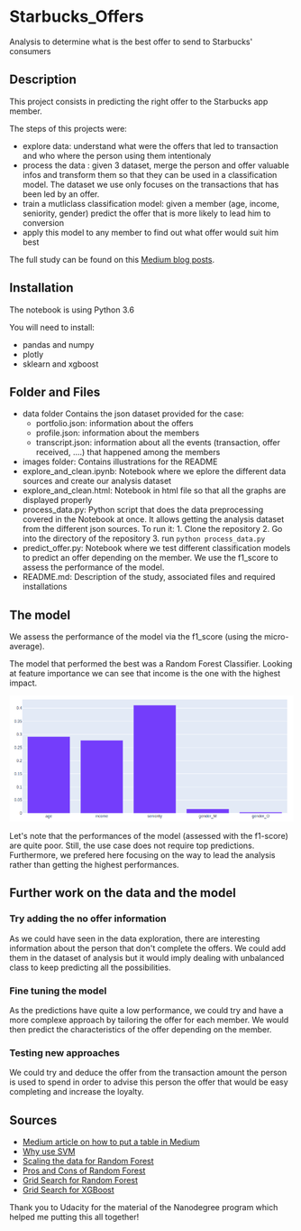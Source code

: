# Starbucks_Offers
Analysis to determine what is the best offer to send to Starbucks' consumers

## Description

This project consists in predicting the right offer to the Starbucks app member.

The steps of this projects were:
- explore data: understand what were the offers that led to transaction and who where the person using them intentionaly
- process the data : given 3 dataset, merge the person and offer valuable infos and transform them so that they can be used in a classification model. The dataset we use only focuses on the transactions that has been led by an offer.
- train a mutliclass classification model: given a member (age, income, seniority, gender) predict the offer that is more likely to lead him to conversion
- apply this model to any member to find out what offer would suit him best


The full study can be found on this [Medium blog posts](https://medium.com/@hadi75/send-the-right-offer-to-starbucks-consumers-87334714c35d).

## Installation

The notebook is using Python 3.6

You will need to install:
- pandas and numpy
- plotly
- sklearn and xgboost


## Folder and Files

- data folder
    Contains the json dataset provided for the case:
    - portfolio.json: information about the offers
    - profile.json: information about the members
    -  transcript.json: information about all the events (transaction, offer received, ....) that happened among the members
- images folder:
    Contains illustrations for the README
- explore_and_clean.ipynb:
    Notebook where we eplore the different data sources and create our analysis dataset
- explore_and_clean.html:
    Notebook in html file so that all the graphs are displayed properly
- process_data.py:
    Python script that does the data preprocessing covered in the Notebook at once.
    It allows getting the analysis dataset from the different json sources.
    To run it:
      1. Clone the repository
      2. Go into the directory of the repository
      3. run `python process_data.py`
- predict_offer.py:
    Notebook where we test different classification models to predict an offer depending on the member.
    We use the f1_score to assess the performance of the model.
- README.md:
    Description of the study, associated files and required installations


## The model
We assess the performance of the model via the f1_score (using the micro-average).


The model that performed the best was a Random Forest Classifier. Looking at feature importance we can see that income is the one with the highest impact.

![feat_importance](./images/feat_importance.png)

Let's note that the performances of the model (assessed with the f1-score) are quite poor. Still, the use case does not require top predictions. Furthermore, we prefered here focusing on the way to lead the analysis rather than getting the highest performances.



## Further work on the data and the model

### Try adding the no offer information
As we could have seen in the data exploration, there are interesting information about the person that don't complete the offers.
We could add them in the dataset of analysis but it would imply dealing with unbalanced class to keep predicting all the possibilities.

### Fine tuning the model
As the predictions have quite a low performance, we could try and have a more complexe approach by tailoring the offer for each member. We would then predict the characteristics of the offer depending on the member.

### Testing new approaches
We could try and deduce the offer from the transaction amount the person is used to spend in order to advise this person the offer that would be easy completing and increase the loyalty.


## Sources
- [Medium article on how to put a table in Medium](https://medium.com/@hussachai/creating-a-table-in-medium-1ecf924af08e)
- [Why use SVM](https://community.alteryx.com/t5/Data-Science-Blog/Why-use-SVM/ba-p/138440)
- [Scaling the data for Random Forest](https://stackoverflow.com/questions/8961586/do-i-need-to-normalize-or-scale-data-for-randomforest-r-package)
- [Pros and Cons of Random Forest](https://towardsdatascience.com/random-forest-classification-and-its-implementation-d5d840dbead0)
- [Grid Search for Random Forest](https://www.kaggle.com/sociopath00/random-forest-using-gridsearchcv)
- [Grid Search for XGBoost](https://www.mikulskibartosz.name/xgboost-hyperparameter-tuning-in-python-using-grid-search/)

Thank you to Udacity for the material of the Nanodegree program which helped me putting this all together!
